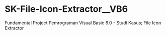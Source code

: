 # SK-File-Icon-Extractor__VB6
Fundamental Project Pemrograman Visual Basic 6.0 - Studi Kasus; File Icon Extractor
